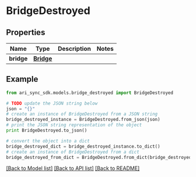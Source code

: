 # BridgeDestroyed


## Properties
Name | Type | Description | Notes
------------ | ------------- | ------------- | -------------
**bridge** | [**Bridge**](Bridge.md) |  | 

## Example

```python
from ari_sync_sdk.models.bridge_destroyed import BridgeDestroyed

# TODO update the JSON string below
json = "{}"
# create an instance of BridgeDestroyed from a JSON string
bridge_destroyed_instance = BridgeDestroyed.from_json(json)
# print the JSON string representation of the object
print BridgeDestroyed.to_json()

# convert the object into a dict
bridge_destroyed_dict = bridge_destroyed_instance.to_dict()
# create an instance of BridgeDestroyed from a dict
bridge_destroyed_from_dict = BridgeDestroyed.from_dict(bridge_destroyed_dict)
```
[[Back to Model list]](../README.md#documentation-for-models) [[Back to API list]](../README.md#documentation-for-api-endpoints) [[Back to README]](../README.md)



